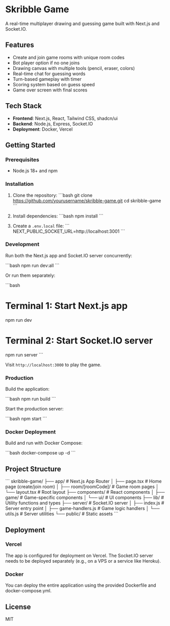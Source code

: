 # Skribble Game

A real-time multiplayer drawing and guessing game built with Next.js and Socket.IO.

## Features

- Create and join game rooms with unique room codes
- Bot player option if no one joins
- Drawing canvas with multiple tools (pencil, eraser, colors)
- Real-time chat for guessing words
- Turn-based gameplay with timer
- Scoring system based on guess speed
- Game over screen with final scores

## Tech Stack

- **Frontend**: Next.js, React, Tailwind CSS, shadcn/ui
- **Backend**: Node.js, Express, Socket.IO
- **Deployment**: Docker, Vercel

## Getting Started

### Prerequisites

- Node.js 18+ and npm

### Installation

1. Clone the repository:
\`\`\`bash
git clone https://github.com/yourusername/skribble-game.git
cd skribble-game
\`\`\`

2. Install dependencies:
\`\`\`bash
npm install
\`\`\`

3. Create a `.env.local` file:
\`\`\`
NEXT_PUBLIC_SOCKET_URL=http://localhost:3001
\`\`\`

### Development

Run both the Next.js app and Socket.IO server concurrently:

\`\`\`bash
npm run dev:all
\`\`\`

Or run them separately:

\`\`\`bash
# Terminal 1: Start Next.js app
npm run dev

# Terminal 2: Start Socket.IO server
npm run server
\`\`\`

Visit `http://localhost:3000` to play the game.

### Production

Build the application:

\`\`\`bash
npm run build
\`\`\`

Start the production server:

\`\`\`bash
npm start
\`\`\`

### Docker Deployment

Build and run with Docker Compose:

\`\`\`bash
docker-compose up -d
\`\`\`

## Project Structure

\`\`\`
skribble-game/
├── app/                  # Next.js App Router
│   ├── page.tsx          # Home page (create/join room)
│   ├── room/[roomCode]/  # Game room pages
│   └── layout.tsx        # Root layout
├── components/           # React components
│   ├── game/             # Game-specific components
│   └── ui/               # UI components
├── lib/                  # Utility functions and types
├── server/               # Socket.IO server
│   ├── index.js          # Server entry point
│   ├── game-handlers.js  # Game logic handlers
│   └── utils.js          # Server utilities
└── public/               # Static assets
\`\`\`

## Deployment

### Vercel

The app is configured for deployment on Vercel. The Socket.IO server needs to be deployed separately (e.g., on a VPS or a service like Heroku).

### Docker

You can deploy the entire application using the provided Dockerfile and docker-compose.yml.

## License

MIT
